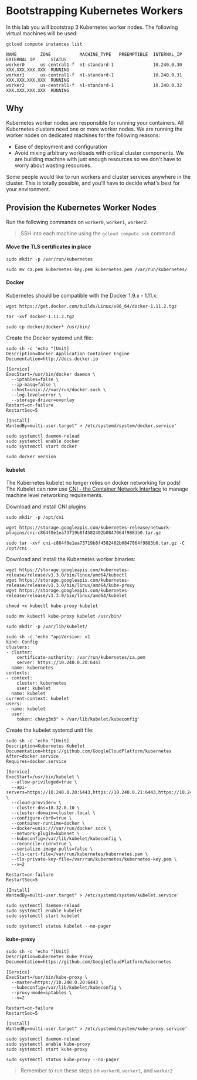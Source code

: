 # Bootstrapping Kubernetes Workers

In this lab you will bootstrap 3 Kubernetes worker nodes. The following virtual machines will be used:

```
gcloud compute instances list
```

````
NAME         ZONE           MACHINE_TYPE   PREEMPTIBLE  INTERNAL_IP  EXTERNAL_IP      STATUS
worker0      us-central1-f  n1-standard-1               10.240.0.30  XXX.XXX.XXX.XXX  RUNNING
worker1      us-central1-f  n1-standard-1               10.240.0.31  XXX.XXX.XXX.XXX  RUNNING
worker2      us-central1-f  n1-standard-1               10.240.0.32  XXX.XXX.XXX.XXX  RUNNING
````

## Why

Kubernetes worker nodes are responsible for running your containers. All Kubernetes clusters need one or more worker nodes. We are running the worker nodes on dedicated machines for the following reasons:

* Ease of deployment and configuration
* Avoid mixing arbitrary workloads with critical cluster components. We are building machine with just enough resources so we don't have to worry about wasting resources.

Some people would like to run workers and cluster services anywhere in the cluster. This is totally possible, and you'll have to decide what's best for your environment.


## Provision the Kubernetes Worker Nodes

Run the following commands on `worker0`, `worker1`, `worker2`:

> SSH into each machine using the `gcloud compute ssh` command

#### Move the TLS certificates in place

```
sudo mkdir -p /var/run/kubernetes
```

```
sudo mv ca.pem kubernetes-key.pem kubernetes.pem /var/run/kubernetes/
```

#### Docker

Kubernetes should be compatible with the Docker 1.9.x - 1.11.x:

```
wget https://get.docker.com/builds/Linux/x86_64/docker-1.11.2.tgz
```

```
tar -xvf docker-1.11.2.tgz
```

```
sudo cp docker/docker* /usr/bin/
```

Create the Docker systemd unit file:


```
sudo sh -c 'echo "[Unit]
Description=Docker Application Container Engine
Documentation=http://docs.docker.io

[Service]
ExecStart=/usr/bin/docker daemon \
  --iptables=false \
  --ip-masq=false \
  --host=unix:///var/run/docker.sock \
  --log-level=error \
  --storage-driver=overlay
Restart=on-failure
RestartSec=5

[Install]
WantedBy=multi-user.target" > /etc/systemd/system/docker.service'
```

```
sudo systemctl daemon-reload
sudo systemctl enable docker
sudo systemctl start docker
```

```
sudo docker version
```


#### kubelet

The Kubernetes kubelet no longer relies on docker networking for pods! The Kubelet can now use [CNI - the Container Network Interface](https://github.com/containernetworking/cni) to manage machine level networking requirements.

Download and install CNI plugins

```
sudo mkdir -p /opt/cni
```

```
wget https://storage.googleapis.com/kubernetes-release/network-plugins/cni-c864f0e1ea73719b8f4582402b0847064f9883b0.tar.gz
```

```
sudo tar -xvf cni-c864f0e1ea73719b8f4582402b0847064f9883b0.tar.gz -C /opt/cni
```


Download and install the Kubernetes worker binaries:

```
wget https://storage.googleapis.com/kubernetes-release/release/v1.3.0/bin/linux/amd64/kubectl
wget https://storage.googleapis.com/kubernetes-release/release/v1.3.0/bin/linux/amd64/kube-proxy
wget https://storage.googleapis.com/kubernetes-release/release/v1.3.0/bin/linux/amd64/kubelet
```

```
chmod +x kubectl kube-proxy kubelet
```

```
sudo mv kubectl kube-proxy kubelet /usr/bin/
```

```
sudo mkdir -p /var/lib/kubelet/
```

```
sudo sh -c 'echo "apiVersion: v1
kind: Config
clusters:
- cluster:
    certificate-authority: /var/run/kubernetes/ca.pem
    server: https://10.240.0.20:6443
  name: kubernetes
contexts:
- context:
    cluster: kubernetes
    user: kubelet
  name: kubelet
current-context: kubelet
users:
- name: kubelet
  user:
    token: chAng3m3" > /var/lib/kubelet/kubeconfig'
```

Create the kubelet systemd unit file:

```
sudo sh -c 'echo "[Unit]
Description=Kubernetes Kubelet
Documentation=https://github.com/GoogleCloudPlatform/kubernetes
After=docker.service
Requires=docker.service

[Service]
ExecStart=/usr/bin/kubelet \
  --allow-privileged=true \
  --api-servers=https://10.240.0.20:6443,https://10.240.0.21:6443,https://10.240.0.22:6443 \
  --cloud-provider= \
  --cluster-dns=10.32.0.10 \
  --cluster-domain=cluster.local \
  --configure-cbr0=true \
  --container-runtime=docker \
  --docker=unix:///var/run/docker.sock \
  --network-plugin=kubenet \
  --kubeconfig=/var/lib/kubelet/kubeconfig \
  --reconcile-cidr=true \
  --serialize-image-pulls=false \
  --tls-cert-file=/var/run/kubernetes/kubernetes.pem \
  --tls-private-key-file=/var/run/kubernetes/kubernetes-key.pem \
  --v=2
  
Restart=on-failure
RestartSec=5

[Install]
WantedBy=multi-user.target" > /etc/systemd/system/kubelet.service'
```

```
sudo systemctl daemon-reload
sudo systemctl enable kubelet
sudo systemctl start kubelet
```

```
sudo systemctl status kubelet --no-pager
```


#### kube-proxy


```
sudo sh -c 'echo "[Unit]
Description=Kubernetes Kube Proxy
Documentation=https://github.com/GoogleCloudPlatform/kubernetes

[Service]
ExecStart=/usr/bin/kube-proxy \
  --master=https://10.240.0.20:6443 \
  --kubeconfig=/var/lib/kubelet/kubeconfig \
  --proxy-mode=iptables \
  --v=2
  
Restart=on-failure
RestartSec=5

[Install]
WantedBy=multi-user.target" > /etc/systemd/system/kube-proxy.service'
```

```
sudo systemctl daemon-reload
sudo systemctl enable kube-proxy
sudo systemctl start kube-proxy
```

```
sudo systemctl status kube-proxy --no-pager
```

> Remember to run these steps on `worker0`, `worker1`, and `worker2`
